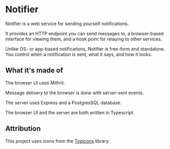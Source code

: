 # Notifier

Notifier is a web service for sending yourself notifications.

It provides an HTTP endpoint you can send messages to, a browser-based
interface for viewing them, and a hook point for relaying to other
services.

Unlike OS- or app-based notifications, Notifier is free-form and
standalone. You control when a notification is sent, what it says, and
how it looks.

## What it's made of

The browser UI uses Mithril.

Message delivery to the browser is done with server-sent events.

The server uses Express and a PostgresSQL database.

The browser UI and the server are both written in Typescript.

## Attribution

This project uses icons from the [Typicons](http://typicons.com) library.
